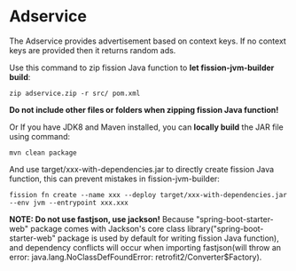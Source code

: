 # Adservice

The Adservice provides advertisement based on context keys. If no context keys are provided then it returns random ads.

Use this command to zip fission Java function to **let fission-jvm-builder build**: 
```
zip adservice.zip -r src/ pom.xml
``` 
**Do not include other files or folders when zipping fission Java function!**

Or If you have JDK8 and Maven installed, you can **locally build** the JAR file using command:
```
mvn clean package
``` 

And use target/xxx-with-dependencies.jar to directly create fission Java function, this can prevent mistakes in fission-jvm-builder:
```
fission fn create --name xxx --deploy target/xxx-with-dependencies.jar --env jvm --entrypoint xxx.xxx
```

**NOTE: Do not use fastjson, use jackson!** Because "spring-boot-starter-web" package comes with Jackson's core class library("spring-boot-starter-web" package is used by default for writing fission Java function), and dependency conflicts will occur when importing fastjson(will throw an error: java.lang.NoClassDefFoundError: retrofit2/Converter$Factory).  